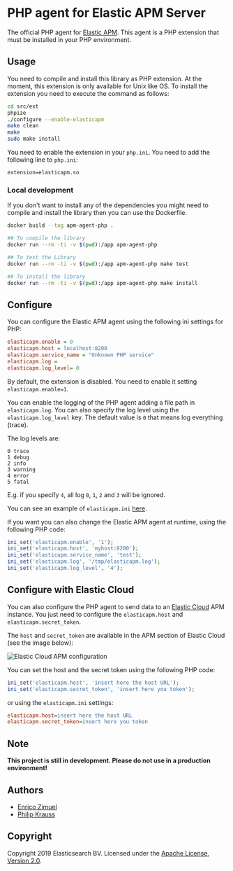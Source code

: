 # PHP agent for Elastic APM Server

The official PHP agent for [Elastic APM](https://www.elastic.co/products/apm).
This agent is a PHP extension that must be installed in your PHP environment.

## Usage

You need to compile and install this library as PHP extension.
At the moment, this extension is only available for Unix like OS.
To install the extension you need to execute the command as follows:

```bash
cd src/ext
phpize
./configure --enable-elasticapm
make clean
make
sudo make install
```

You need to enable the extension in your `php.ini`. You need to add the following
line to `php.ini`:

```
extension=elasticapm.so
```

### Local development

If you don't want to install any of the dependencies you might need to compile and install the library then you can use the Dockerfile.


```bash
docker build --tag apm-agent-php .

## To compile the library
docker run --rm -ti -v $(pwd):/app apm-agent-php

## To test the Library
docker run --rm -ti -v $(pwd):/app apm-agent-php make test

## To install the library
docker run --rm -ti -v $(pwd):/app apm-agent-php make install
```

## Configure

You can configure the Elastic APM agent using the following ini settings for PHP:

```ini
elasticapm.enable = 0
elasticapm.host = localhost:8200
elasticapm.service_name = "Unknown PHP service"
elasticapm.log = 
elasticapm.log_level= 0
```

By default, the extension is disabled. You need to enable it setting `elasticapm.enable=1`.

You can enable the logging of the PHP agent adding a file path in `elasticapm.log`.
You can also specify the log level using the `elasticapm.log_level` key. The
default value is `0` that means log everything (trace). 

The log levels are:
```
0 trace
1 debug
2 info
3 warning
4 error
5 fatal
```

E.g. if you specify `4`, all log `0`, `1`, `2` and `3` will be ignored.

You can see an example of `elasticapm.ini` [here](src/ext/elasticapm.ini).

If you want you can also change the Elastic APM agent at runtime, using the
following PHP code:

```php
ini_set('elasticapm.enable', '1');
ini_set('elasticapm.host', 'myhost:8200');
ini_set('elasticapm.service_name', 'test');
ini_set('elasticapm.log', '/tmp/elasticapm.log');
ini_set('elasticapm.log_level', '4');
```

## Configure with Elastic Cloud

You can also configure the PHP agent to send data to an [Elastic Cloud](https://www.elastic.co/cloud/)
APM instance. You just need to configure the `elasticapm.host` and `elasticapm.secret_token`.

The `host` and `secret_token` are available in the APM section of Elastic Cloud
(see the image below):

![Elastic Cloud APM configuration](docs/elastic_cloud_apm_config.png)

You can set the host and the secret token using the following PHP code:

```php
ini_set('elasticapm.host', 'insert here the host URL');
ini_set('elasticapm.secret_token', 'insert here you token');
```

or using the `elasticapm.ini` settings:

```ini
elasticapm.host=insert here the host URL
elasticapm.secret_token=insert here you token
```

## Note

**This project is still in development. Please do not use in a production environment!**

## Authors

- [Enrico Zimuel](https://www.zimuel.it)
- [Philip Krauss](https://github.com/philkra)

## Copyright

Copyright 2019 Elasticsearch BV.
Licensed under the [Apache License, Version 2.0](LICENSE).
